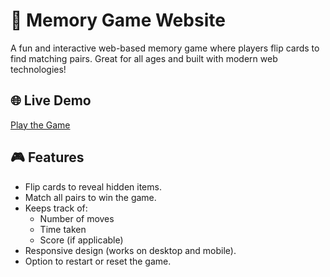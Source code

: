 # 🧠 Memory Game Website

A fun and interactive web-based memory game where players flip cards to find matching pairs. Great for all ages and built with modern web technologies!

## 🌐 Live Demo

[Play the Game](https://memorygame-ivmd.onrender.com/)


## 🎮 Features

- Flip cards to reveal hidden items.
- Match all pairs to win the game.
- Keeps track of:
  - Number of moves
  - Time taken
  - Score (if applicable)
- Responsive design (works on desktop and mobile).
- Option to restart or reset the game.



